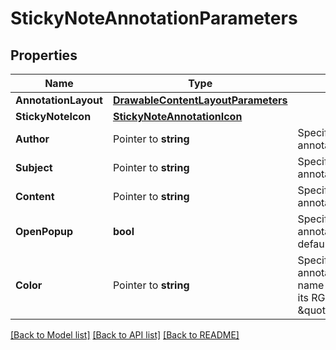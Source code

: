 # StickyNoteAnnotationParameters

## Properties

Name | Type | Description | Notes
------------ | ------------- | ------------- | -------------
**AnnotationLayout** | [**DrawableContentLayoutParameters**](DrawableContentLayoutParameters.md) |  | 
**StickyNoteIcon** | [**StickyNoteAnnotationIcon**](StickyNoteAnnotationIcon.md) |  | [optional] 
**Author** | Pointer to **string** | Specify the author of the annotation, if any. | [optional] 
**Subject** | Pointer to **string** | Specify the subject of the annotation, if any. | [optional] 
**Content** | Pointer to **string** | Specify the content of the annotation, if any. | [optional] 
**OpenPopup** | **bool** | Specifies if the popup of annotation shall be opened by default. | [optional] 
**Color** | Pointer to **string** | Specifies the color of the annotation, using the color name (ie: \&quot;red\&quot;) or its RGBa code (ie: \&quot;rgba(255,0,0,1)\&quot;). | [optional] [default to red]

[[Back to Model list]](../README.md#documentation-for-models) [[Back to API list]](../README.md#documentation-for-api-endpoints) [[Back to README]](../README.md)


